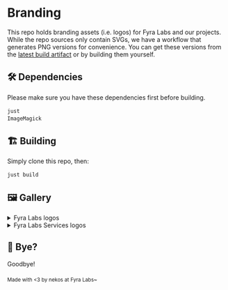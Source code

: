 # Branding

This repo holds branding assets (i.e. logos) for Fyra Labs and our projects.
While the repo sources only contain SVGs, we have a workflow that generates PNG versions for convenience.
You can get these versions from the [latest build artifact](https://nightly.link/FyraLabs/branding/workflows/build/logos/derived.zip) or by building them yourself.

## 🛠️ Dependencies

Please make sure you have these dependencies first before building.

```bash
just
ImageMagick
```

## 🏗️ Building

Simply clone this repo, then:

```bash
just build
```

## 🖼️ Gallery

<details>
    <summary>Fyra Labs logos</summary>
    <img src="icon/logo.svg" alt="Fyra Labs logo">
    <img src="icon/logo-transp.svg" alt="Fyra Labs logo (with transparency)">
    <img src="icon/logo-pride-transp.svg" alt="Fyra Labs pride logo (with transparency)">
    <img src="icon+text/logo+text.svg" alt="Fyra Labs text logo (with transparency)">
    <img src="icon+text/logo+text-bw.svg" alt="Fyra Labs text logo (with transparency and black/white)">
</details>

<details>
    <summary>Fyra Labs Services logos</summary>
    <img src="icon/logo-2.svg" alt="Fyra Labs Services logo">
    <img src="icon/logo-2-transp.svg" alt="Fyra Labs Services logo (with transparency)">
    <img src="icon/logo-2-pride-transp.svg" alt="Fyra Labs Services pride logo (with transparency)">
    <img src="icon+text/logo+text-2.svg" alt="Fyra Labs Services text logo (with transparency)">
</details>

## 👋 Bye?

Goodbye!

<sub>Made with <3 by nekos at Fyra Labs~</sub>
